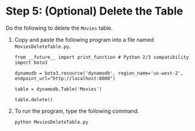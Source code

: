 # Step 5: \(Optional\) Delete the Table<a name="GettingStarted.Python.05"></a>

 Do the following to delete the `Movies` table. 

1. Copy and paste the following program into a file named `MoviesDeleteTable.py`.

   ```
   from __future__ import print_function # Python 2/3 compatibility
   import boto3
   
   dynamodb = boto3.resource('dynamodb', region_name='us-west-2', endpoint_url="http://localhost:8000")
   
   table = dynamodb.Table('Movies')
   
   table.delete()
   ```

1. To run the program, type the following command.

   `python MoviesDeleteTable.py`
